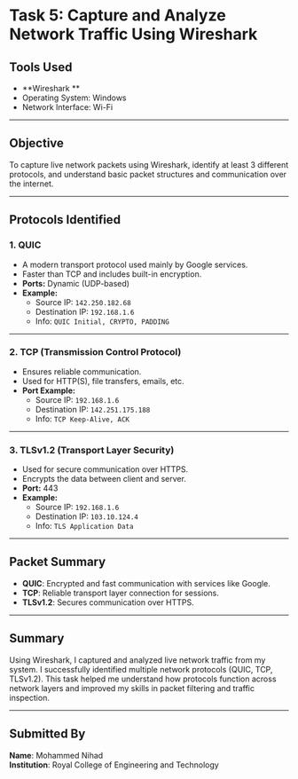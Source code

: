 #  Task 5: Capture and Analyze Network Traffic Using Wireshark

##  Tools Used
- **Wireshark **
- Operating System: Windows
- Network Interface: Wi-Fi

---

##  Objective
To capture live network packets using Wireshark, identify at least 3 different protocols, and understand basic packet structures and communication over the internet.

---

##  Protocols Identified

### 1. **QUIC**
- A modern transport protocol used mainly by Google services.
- Faster than TCP and includes built-in encryption.
- **Ports:** Dynamic (UDP-based)
- **Example:**  
  - Source IP: `142.250.182.68`  
  - Destination IP: `192.168.1.6`  
  - Info: `QUIC Initial, CRYPTO, PADDING`

---

### 2. **TCP (Transmission Control Protocol)**
- Ensures reliable communication.
- Used for HTTP(S), file transfers, emails, etc.
- **Port Example:**  
  - Source IP: `192.168.1.6`  
  - Destination IP: `142.251.175.188`  
  - Info: `TCP Keep-Alive, ACK`

---

### 3. **TLSv1.2 (Transport Layer Security)**
- Used for secure communication over HTTPS.
- Encrypts the data between client and server.
- **Port:** 443
- **Example:**  
  - Source IP: `192.168.1.6`  
  - Destination IP: `103.10.124.4`  
  - Info: `TLS Application Data`

---

##  Packet Summary

- **QUIC**: Encrypted and fast communication with services like Google.
- **TCP**: Reliable transport layer connection for sessions.
- **TLSv1.2**: Secures communication over HTTPS.

---

##  Summary
Using Wireshark, I captured and analyzed live network traffic from my system. I successfully identified multiple network protocols (QUIC, TCP, TLSv1.2). This task helped me understand how protocols function across network layers and improved my skills in packet filtering and traffic inspection.

---

##  Submitted By
**Name**: Mohammed Nihad  
**Institution**: Royal College of Engineering and Technology
